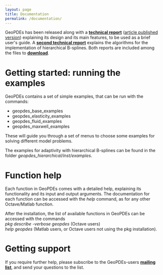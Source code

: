 ```yaml
---
layout: page
title: Documentation
permalink: /documentation/
---
```


GeoPDEs has been released along with a [**technical report**](http://bibliograzia.imati.cnr.it/reports/new-design-implementation-isogeometric-analysis) ([article published version](http://dx.doi.org/10.1016/j.camwa.2016.05.010)) explaining its design and its main features, to be used as a brief user's guide. A [**second technical report**](http://bibliograzia.imati.cnr.it/reports/algorithms-implementation-adaptive-isogeometric-methods-using-hierarchical-splines) explains the algorithms for the implementation of hierarchical B-splines. Both reports are included among the files to [**download**](../download).

# <a name="examples"></a>Getting started: running the examples

GeoPDEs contains a set of simple examples, that can be run with the commands:

* geopdes_base_examples
* geopdes_elasticity_examples
* geopdes_fluid_examples
* geopdes_maxwell_examples
 
These will guide you through a set of menus to choose some examples for solving different model problems.

The examples for adaptivity with hierarchical B-splines can be found in the folder _geopdes_hierarchical/inst/examples_.

# Function help

Each function in GeoPDEs comes with a detailed help, explaining its functionality and its input and output arguments. The documentation for each function can be accessed with the _help_ command, as for any other Octave/Matlab function. 

After the installation, the list of available functions in GeoPDEs can be accessed with the commands  
_pkg describe -verbose geopdes_ (Octave users)  
_help geopdes_ (Matlab users, or Octave users not using the pkg installation).

# Getting support

If you require further help, please subscribe to the GeoPDEs-users [**mailing list**](https://lists.sourceforge.net/lists/listinfo/geopdes-users), and send your questions to the list.